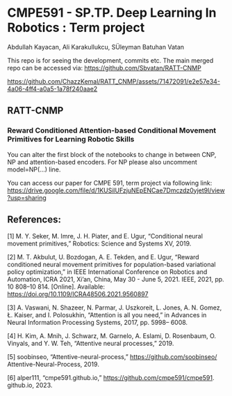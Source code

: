 # CMPE591 - SP.TP. Deep Learning In Robotics : Term project

Abdullah Kayacan, Ali Karakullukcu, SÜleyman Batuhan Vatan

This repo is for seeing the development, commits etc. The main merged repo can be accessed via: https://github.com/Sbvatan/RATT-CNMP

https://github.com/ChazzKemal/RATT_CNMP/assets/71472091/e2e57e34-4a06-4ff4-a0a5-1a78f240aae2




## RATT-CNMP
### Reward Conditioned Attention-based Conditional Movement Primitives for Learning Robotic Skills

You can alter the first block of the notebooks to change in between CNP, NP and attention-based encoders. For NP please also uncomment model=NP(...) line.

You can access our paper for CMPE 591, term project via following link: https://drive.google.com/file/d/1KUSilUFzjuNEpENCae7Dmczdz0yjet9l/view?usp=sharing

## References:

[1] M. Y. Seker, M. Imre, J. H. Piater, and E. Ugur, “Conditional neural
movement primitives,” Robotics: Science and Systems XV, 2019.

[2] M. T. Akbulut, U. Bozdogan, A. E. Tekden, and E. Ugur,
“Reward conditioned neural movement primitives for population-based
variational policy optimization,” in IEEE International Conference
on Robotics and Automation, ICRA 2021, Xi’an, China, May 30 -
June 5, 2021. IEEE, 2021, pp. 10 808–10 814. [Online]. Available:
https://doi.org/10.1109/ICRA48506.2021.9560897

[3] A. Vaswani, N. Shazeer, N. Parmar, J. Uszkoreit, L. Jones, A. N.
Gomez, Ł. Kaiser, and I. Polosukhin, “Attention is all you need,” in
Advances in Neural Information Processing Systems, 2017, pp. 5998–
6008.

[4] H. Kim, A. Mnih, J. Schwarz, M. Garnelo, A. Eslami, D. Rosenbaum,
O. Vinyals, and Y. W. Teh, “Attentive neural processes,” 2019.

[5] soobinseo, “Attentive-neural-process,” https://github.com/soobinseo/
Attentive-Neural-Process, 2019.

[6] alper111, “cmpe591.github.io,” https://github.com/cmpe591/cmpe591.
github.io, 2023.

